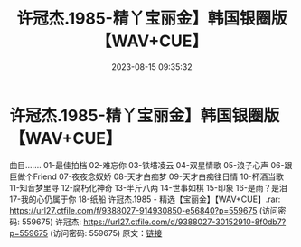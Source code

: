 ﻿---
title: 许冠杰.1985-精丫宝丽金】韩国银圈版【WAV+CUE】
date: 2023-08-15 09:35:32
categories: WAV车载音乐、镜像
tags: 华语中文
---
# 许冠杰.1985-精丫宝丽金】韩国银圈版【WAV+CUE】

曲目.......
01-最佳拍档
02-难忘你
03-铁塔凌云
04-双星情歌
05-浪子心声
06-跟巨做个Friend
07-夜夜念奴娇
08-天才白痴梦
09-天才白痴往日情
10-杯酒当歌
11-知音梦里寻
12-腐朽化神奇
13-半斤八两
14-世事如棋
15-印象
16-是雨？是泪
17-我的心仍属于你
18-纸船
许冠杰.1985 - 精选【宝丽金】【WAV+CUE】.rar: https://url27.ctfile.com/f/9388027-914930850-e56840?p=559675
(访问密码: 559675)
许冠杰: https://url27.ctfile.com/d/9388027-30152910-8f0db7?p=559675
(访问密码: 559675)
原文：[链接](https://blog.sina.com.cn/s/blog_1647c7e760103133y.html)